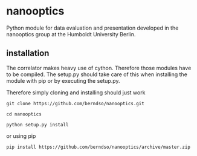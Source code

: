 # nanooptics
Python module for data evaluation and presentation developed in the nanooptics group at the Humboldt University Berlin.

## installation
The correlator makes heavy use of cython. Therefore those modules have to be compiled.
The setup.py should take care of this when installing the module with pip or by executing the setup.py.

Therefore simply cloning and installing should just work


```
git clone https://github.com/berndso/nanooptics.git

cd nanooptics

python setup.py install
```

or using pip


```
pip install https://github.com/berndso/nanooptics/archive/master.zip

```
